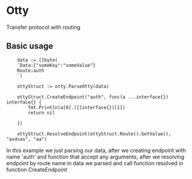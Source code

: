 # Otty
Transfer protocol with routing
## Basic usage
```
	data := []byte(
	`Data:{"someKey":"someValue"}
	Route:auth
	`)

	ottyStruct := otty.ParseOtty(data)

	ottyStruct.CreateEndpoint("auth", func(a ...interface{}) interface{} {
		fmt.Println(a[0].([]interface{})[1])
		return nil

	})

	ottyStruct.ResolveEndpoint(ottyStruct.Route().GetValue(), "asdsas", "aa")
  ```
  In this example we just parsing our data, after we creating endpoint with name 'auth' and function that accept any arguments, after we resolving endpoint by route name in data we parsed and call function resolved in function CreateEndpoint
